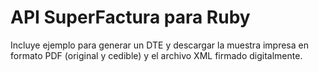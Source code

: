 API SuperFactura para Ruby
==========================

Incluye ejemplo para generar un DTE y descargar la muestra impresa en formato PDF (original y cedible) y el archivo XML firmado digitalmente.
